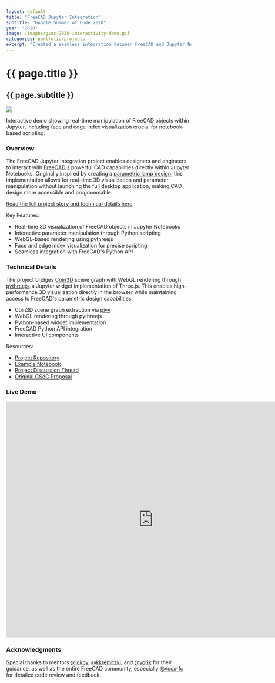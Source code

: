 ```yaml
---
layout: default
title: "FreeCAD Jupyter Integration"
subtitle: "Google Summer of Code 2020"
year: "2020"
image: /images/gsoc-2020-interactivity-demo.gif
categories: portfolio/projects
excerpt: "Created a seamless integration between FreeCAD and Jupyter Notebooks, enabling real-time 3D visualization and interactive parameter manipulation directly in the browser. This project bridges the gap between parametric CAD design and computational notebooks, making FreeCAD's powerful features accessible in a modern development environment."
---
```

<div class="portfolio">
<h1>{{ page.title }}</h1>
<h2>{{ page.subtitle }}</h2>
<section>
<img img="" src="/images/gsoc-2020-interactivity-demo.gif">
<p class="caption">Interactive demo showing real-time manipulation of FreeCAD objects within Jupyter, including face and edge index visualization crucial for notebook-based scripting.</p>
</section>
<section>
<h3>Overview</h3>
The FreeCAD Jupyter Integration project enables designers and engineers to interact with <a href="https://www.freecadweb.org">FreeCAD's</a> powerful CAD capabilities directly within Jupyter Notebooks. Originally inspired by creating a <a href="https://forum.freecadweb.org/viewtopic.php?f=24&t=48957">parametric lamp design</a>, this implementation allows for real-time 3D visualization and parameter manipulation without launching the full desktop application, making CAD design more accessible and programmable.

<a href="/tech/english/2020/09/01/google-summer-of-code.html">Read the full project story and technical details here</a>
<!--more-->
Key Features:
<p>
<ul>
<li>Real-time 3D visualization of FreeCAD objects in Jupyter Notebooks</li>
<li>Interactive parameter manipulation through Python scripting</li>
<li>WebGL-based rendering using pythreejs</li>
<li>Face and edge index visualization for precise scripting</li>
<li>Seamless integration with FreeCAD's Python API</li>
</ul>
</p>
</section>
<section>
<h3>Technical Details</h3>
The project bridges <a href="https://coin3d.github.io">Coin3D</a> scene graph with WebGL rendering through <a href="https://github.com/jupyter-widgets/pythreejs">pythreejs</a>, a Jupyter widget implementation of Three.js. This enables high-performance 3D visualization directly in the browser while maintaining access to FreeCAD's parametric design capabilities.
<ul>
<li>Coin3D scene graph extraction via <a href="https://github.com/coin3d/pivy">pivy</a></li>
<li>WebGL rendering through pythreejs</li>
<li>Python-based widget implementation</li>
<li>FreeCAD Python API integration</li>
<li>Interactive UI components</li>
</ul>
</section>
<section>
Resources:
<ul>
<li><a href="https://github.com/kryptokommunist/Jupyter_FreeCAD">Project Repository</a></li>
<li><a href="https://github.com/kryptokommunist/Jupyter_FreeCAD/blob/7dc507e295525909668996adf47bb0df68950fdf/FreeCAD%20inside%20Jupyter%20Notebook%20-%20Examples.ipynb">Example Notebook</a></li>
<li><a href="https://forum.freecadweb.org/viewtopic.php?f=8&t=46039">Project Discussion Thread</a></li>
<li><a href="https://docs.google.com/document/d/1VgfsD06Qvb87S-tQazfTsyYTp14Z3EjF4V9puPVNCTQ/edit?usp=sharing">Original GSoC Proposal</a></li>
</ul>
</section>
<section>
<h3>Live Demo</h3>
<iframe width="800" height="640" src="https://kryptokommun.ist/google-summer-of-code-2020" frameborder="0" allowfullscreen></iframe>
</section>
<section>
<h3>Acknowledgments</h3>
Special thanks to mentors <a href="https://forum.freecadweb.org/memberlist.php?mode=viewprofile&u=686">@ickby</a>, <a href="https://twitter.com/thekurtwk">@kkremitzki</a>, and <a href="https://twitter.com/yorikvanhavre">@yorik</a> for their guidance, as well as the entire FreeCAD community, especially <a href="https://github.com/FreeCAD/FreeCAD/pull/3569">@vocx-fc</a> for detailed code review and feedback.
</section>
</div>